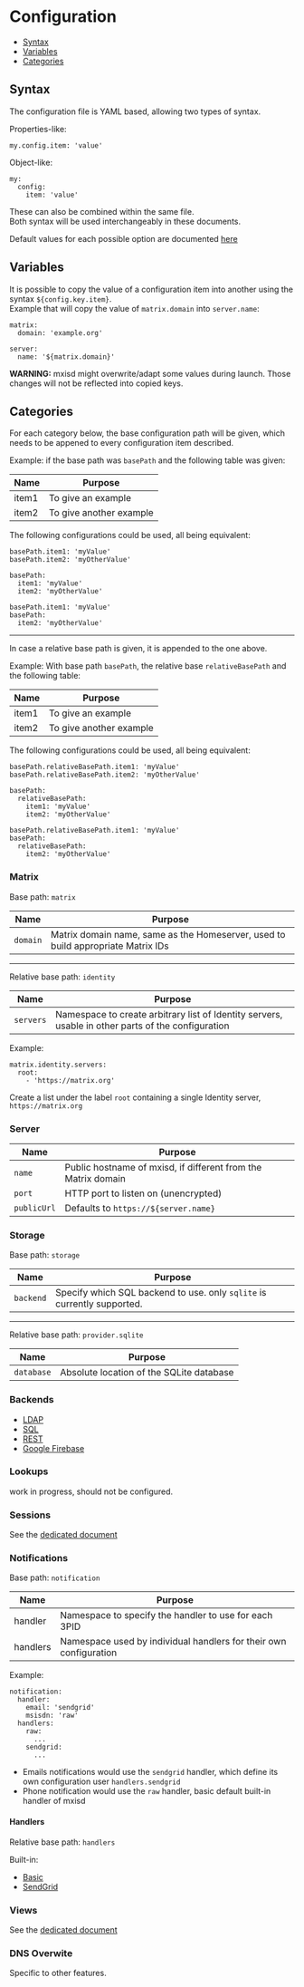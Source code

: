 # Configuration
- [Syntax](#syntax)
- [Variables](#variables)
- [Categories](#categories)

## Syntax
The configuration file is YAML based, allowing two types of syntax.

Properties-like:
```
my.config.item: 'value'
```

Object-like:
```
my:
  config:
    item: 'value'

```
These can also be combined within the same file.  
Both syntax will be used interchangeably in these documents.

Default values for each possible option are documented [here](../src/main/resources/application.yaml)

## Variables
It is possible to copy the value of a configuration item into another using the syntax `${config.key.item}`.  
Example that will copy the value of `matrix.domain` into `server.name`:
```
matrix:
  domain: 'example.org'

server:
  name: '${matrix.domain}'
```

**WARNING:** mxisd might overwrite/adapt some values during launch. Those changes will not be reflected into copied keys.

## Categories
For each category below, the base configuration path will be given, which needs to be appened to every configuration
item described.

Example: if the base path was `basePath` and the following table was given:

| Name | Purpose |
|------|---------|
| item1 | To give an example |
| item2 | To give another example |

The following configurations could be used, all being equivalent:
```
basePath.item1: 'myValue'
basePath.item2: 'myOtherValue'
```
```
basePath:
  item1: 'myValue'
  item2: 'myOtherValue'
```
```
basePath.item1: 'myValue'
basePath:
  item2: 'myOtherValue'
```

---

In case a relative base path is given, it is appended to the one above.

Example: With base path `basePath`, the relative base `relativeBasePath` and the following table:
  
| Name | Purpose |
|------|---------|
| item1 | To give an example |
| item2 | To give another example |

The following configurations could be used, all being equivalent:
```
basePath.relativeBasePath.item1: 'myValue'
basePath.relativeBasePath.item2: 'myOtherValue'
```
```
basePath:
  relativeBasePath:
    item1: 'myValue'
    item2: 'myOtherValue'
```
```
basePath.relativeBasePath.item1: 'myValue'
basePath:
  relativeBasePath:
    item2: 'myOtherValue'
```

### Matrix
Base path: `matrix`

| Name | Purpose |
|------|---------|
| `domain` | Matrix domain name, same as the Homeserver, used to build appropriate Matrix IDs |

---

Relative base path: `identity`

| Name | Purpose |
|------|---------|
| `servers` | Namespace to create arbitrary list of Identity servers, usable in other parts of the configuration |

Example:
```
matrix.identity.servers:
  root:
    - 'https://matrix.org'
```
Create a list under the label `root` containing a single Identity server, `https://matrix.org`
### Server
| Name | Purpose |
|------|---------|
| `name` | Public hostname of mxisd, if different from the Matrix domain |
| `port` | HTTP port to listen on (unencrypted) |
| `publicUrl` | Defaults to `https://${server.name}` |

### Storage
Base path: `storage`

| Name | Purpose |
|------|---------|
| `backend` | Specify which SQL backend to use. only `sqlite` is currently supported. |

---
Relative base path: `provider.sqlite`

| Name | Purpose |
|------|---------|
| `database` | Absolute location of the SQLite database |

### Backends
- [LDAP](backends/ldap.md)
- [SQL](backends/sql.md)
- [REST](backends/rest.md)
- [Google Firebase](backends/firebase.md)

### Lookups
work in progress, should not be configured.

### Sessions
See the [dedicated document](sessions/3pid.md)

### Notifications
Base path: `notification`

| Name | Purpose |
|------|---------|
| handler | Namespace to specify the handler to use for each 3PID |
| handlers | Namespace used by individual handlers for their own configuration |

Example:
```
notification:
  handler:
    email: 'sendgrid'
    msisdn: 'raw'
  handlers:
    raw:
      ...
    sendgrid:
      ...
```
- Emails notifications would use the `sendgrid` handler, which define its own configuration user `handlers.sendgrid`
- Phone notification would use the `raw` handler, basic default built-in handler of mxisd
#### Handlers
Relative base path: `handlers`

Built-in:
- [Basic](threepids/notifications/basic-handler.md)
- [SendGrid](threepids/notifications/sendgrid-handler.md)

### Views
See the [dedicated document](sessions/3pid-views.md)

### DNS Overwite
Specific to other features.
